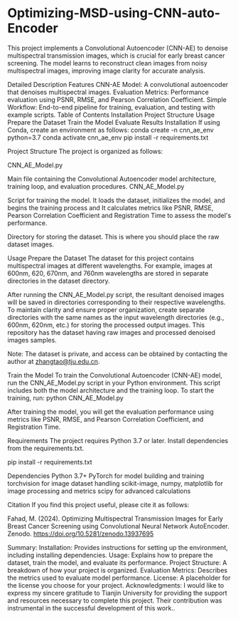 # Optimizing-MSD-using-CNN-auto-Encoder

This project implements a Convolutional Autoencoder (CNN-AE) to denoise multispectral transmission images, which is crucial for early breast cancer screening. The model learns to reconstruct clean images from noisy multispectral images, improving image clarity for accurate analysis.

Detailed Description
Features
CNN-AE Model: A convolutional autoencoder that denoises multispectral images.
Evaluation Metrics: Performance evaluation using PSNR, RMSE, and Pearson Correlation Coefficient.
Simple Workflow: End-to-end pipeline for training, evaluation, and testing with example scripts.
Table of Contents
Installation
Project Structure
Usage
Prepare the Dataset
Train the Model
Evaluate Results
Installation
If using Conda, create an environment as follows: conda create -n cnn_ae_env python=3.7 conda activate cnn_ae_env pip install -r requirements.txt

Project Structure
The project is organized as follows:

CNN_AE_Model.py

Main file containing the Convolutional Autoencoder model architecture, training loop, and evaluation procedures. CNN_AE_Model.py

Script for training the model. It loads the dataset, initializes the model, and begins the training process and It calculates metrics like PSNR, RMSE, Pearson Correlation Coefficient and Registration Time to assess the model's performance.

Directory for storing the dataset. This is where you should place the raw dataset images.

Usage
Prepare the Dataset
The dataset for this project contains multispectral images at different wavelengths. For example, images at 600nm, 620, 670nm, and 760nm wavelengths are stored in separate directories in the dataset directory.

After running the CNN_AE_Model.py script, the resultant denoised images will be saved in directories corresponding to their respective wavelengths. To maintain clarity and ensure proper organization, create separate directories with the same names as the input wavelength directories (e.g., 600nm, 620nm, etc.) for storing the processed output images. This repository has the dataset having raw images and processed denoised images samples.

Note: The dataset is private, and access can be obtained by contacting the author at zhangtao@tju.edu.cn.

Train the Model
To train the Convolutional Autoencoder (CNN-AE) model, run the CNN_AE_Model.py script in your Python environment. This script includes both the model architecture and the training loop. To start the training, run: python CNN_AE_Model.py

After training the model, you will get the evaluation performance using metrics like PSNR, RMSE, and Pearson Correlation Coefficient, and Registration Time.

Requirements
The project requires Python 3.7 or later. Install dependencies from the requirements.txt.

pip install -r requirements.txt

Dependencies Python 3.7+ PyTorch for model building and training torchvision for image dataset handling scikit-image, numpy, matplotlib for image processing and metrics scipy for advanced calculations

Citation
If you find this project useful, please cite it as follows:

Fahad, M. (2024). Optimizing Multispectral Transmission Images for Early Breast Cancer Screening using Convolutional Neural Network AutoEncoder. Zenodo. https://doi.org/10.5281/zenodo.13937695

Summary:
Installation: Provides instructions for setting up the environment, including installing dependencies.
Usage: Explains how to prepare the dataset, train the model, and evaluate its performance.
Project Structure: A breakdown of how your project is organized.
Evaluation Metrics: Describes the metrics used to evaluate model performance.
License: A placeholder for the license you choose for your project.
Acknowledgments: I would like to express my sincere gratitude to Tianjin University for providing the support and resources necessary to complete this project. Their contribution was instrumental in the successful development of this work..
